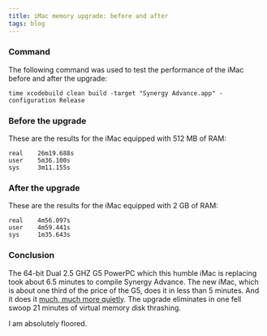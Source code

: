 ```yaml
---
title: iMac memory upgrade: before and after
tags: blog
---
```


### Command

The following command was used to test the performance of the iMac before and after the upgrade:

`time xcodebuild clean build -target "Synergy Advance.app" -configuration Release`

### Before the upgrade

These are the results for the iMac equipped with 512 MB of RAM:

    real    26m19.688s
    user    5m36.100s
    sys     3m11.155s

### After the upgrade

These are the results for the iMac equipped with 2 GB of RAM:

    real    4m56.097s
    user    4m59.441s
    sys     1m35.643s

### Conclusion

The 64-bit Dual 2.5 GHZ G5 PowerPC which this humble iMac is replacing took about 6.5 minutes to compile Synergy Advance. The new iMac, which is about one third of the price of the G5, does it in less than 5 minutes. And it does it [much, much more quietly](http://www.wincent.com/a/about/wincent/weblog/archives/2006/05/memory_for_the.php). The upgrade eliminates in one fell swoop 21 minutes of virtual memory disk thrashing.

I am absolutely floored.
